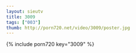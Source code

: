 ```yaml
--- 
layout: sieutv
title: 3009
tags: ["003"]
thumb: http://porn720.net/video/3009/poster.jpg
---
```

{% include porn720 key="3009" %} 
